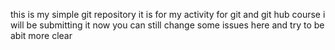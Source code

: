 this is my simple git repository
it is for my activity for git and git hub course
i will be submitting it now 
you can still change some issues here and try to be abit more clear    

